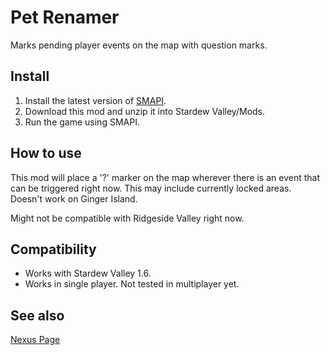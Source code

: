 # Pet Renamer
Marks pending player events on the map with question marks.

## Install

1. Install the latest version of [SMAPI](https://smapi.io/).
2. Download this mod and unzip it into Stardew Valley/Mods.
3. Run the game using SMAPI.

## How to use

This mod will place a '?' marker on the map wherever there is an event that can be triggered right now. This may include currently locked areas. Doesn't work on Ginger Island.

Might not be compatible with Ridgeside Valley right now.

## Compatibility

- Works with Stardew Valley 1.6.
- Works in single player. Not tested in multiplayer yet.

## See also
[Nexus Page](https://www.nexusmods.com/stardewvalley/mods/30146)
